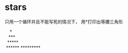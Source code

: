 # stars
只用一个循环并且不能写死的情况下， 用\*打印出等腰三角形   

&nbsp;&nbsp;&nbsp;&nbsp;\*    
&nbsp;&nbsp;&nbsp;\*\*\*   
&nbsp;&nbsp;\*\*\*\*\*  
&nbsp;\*\*\*\*\*\*
\*\*\*\*\*\*\*\*\*
